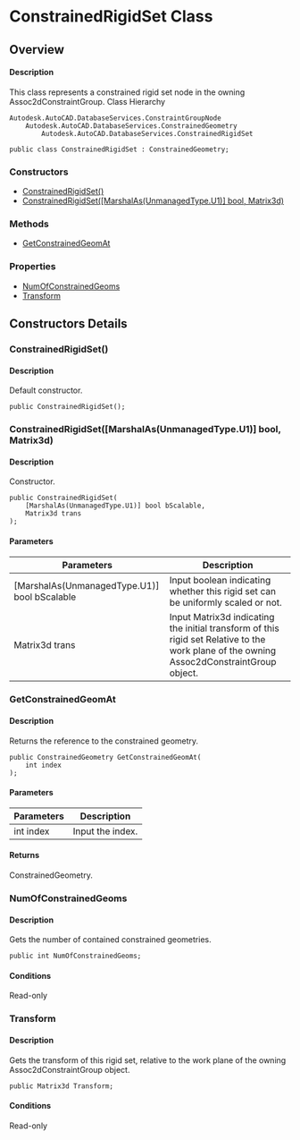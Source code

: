 # ConstrainedRigidSet Class

## Overview

#### Description
This class represents a constrained rigid set node in the owning Assoc2dConstraintGroup.
Class Hierarchy
```text
Autodesk.AutoCAD.DatabaseServices.ConstraintGroupNode
    Autodesk.AutoCAD.DatabaseServices.ConstrainedGeometry
        Autodesk.AutoCAD.DatabaseServices.ConstrainedRigidSet
```

```text
public class ConstrainedRigidSet : ConstrainedGeometry;
```

### Constructors

- [ConstrainedRigidSet()](#constrainedrigidset())
- [ConstrainedRigidSet([MarshalAs(UnmanagedType.U1)] bool, Matrix3d)](#constrainedrigidset([marshalas(unmanagedtype.u1)]-bool,-matrix3d))

### Methods

- [GetConstrainedGeomAt](#getconstrainedgeomat)

### Properties

- [NumOfConstrainedGeoms](#numofconstrainedgeoms)
- [Transform](#transform)


## Constructors Details

### ConstrainedRigidSet()

#### Description
Default constructor.
```text
public ConstrainedRigidSet();
```

### ConstrainedRigidSet([MarshalAs(UnmanagedType.U1)] bool, Matrix3d)

#### Description
Constructor.
```text
public ConstrainedRigidSet(
    [MarshalAs(UnmanagedType.U1)] bool bScalable, 
    Matrix3d trans
);
```

#### Parameters
| Parameters | Description |
| --- | --- |
| [MarshalAs(UnmanagedType.U1)] bool bScalable | Input boolean indicating whether this rigid set can be uniformly scaled or not. |
| Matrix3d trans | Input Matrix3d indicating the initial transform of this rigid set Relative to the work plane of the owning Assoc2dConstraintGroup object. |

### GetConstrainedGeomAt

#### Description
Returns the reference to the constrained geometry.
```text
public ConstrainedGeometry GetConstrainedGeomAt(
    int index
);
```

#### Parameters
| Parameters | Description |
| --- | --- |
| int index | Input the index. |

#### Returns
ConstrainedGeometry.
### NumOfConstrainedGeoms

#### Description
Gets the number of contained constrained geometries.
```text
public int NumOfConstrainedGeoms;
```

#### Conditions
Read-only
### Transform

#### Description
Gets the transform of this rigid set, relative to the work plane of the owning Assoc2dConstraintGroup object.
```text
public Matrix3d Transform;
```

#### Conditions
Read-only